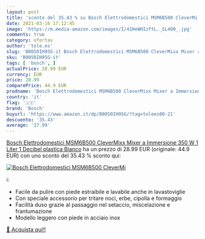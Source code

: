 ```yaml
---
layout: post
title: 'sconto del 35.43 % su Bosch Elettrodomestici MSM6B500 CleverMi  '
date: 2021-03-16 17:12:45
image: 'https://m.media-amazon.com/images/I/41HeWHIzftL._SL400_.jpg'
comments: true
category: ofertas
author: 'tole.es'
slug: 'B0050IH95G-it Bosch Elettrodomestici MSM6B500 CleverMixx Mixer a...'
sku: 'B0050IH95G-it'
tags: [ 'bosch', ]
actualPrice: 28.99 EUR
currency: EUR
price: 28.99
comparePrice: 44.9 EUR
prodname: 'Bosch Elettrodomestici MSM6B500 CleverMixx Mixer a Immersione  350 W  1 Liter  1 Decibel  plastica  Bianco'
country: 'it'
flag: '🇮🇹'
brand: 'Bosch'
buyurl: 'https://www.amazon.it/dp/B0050IH95G/?tag=tolees00-21'
descuento: '35.43'
average: '27.99'
---
```


[Bosch Elettrodomestici MSM6B500 CleverMixx Mixer a Immersione  350 W  1 Liter  1 Decibel  plastica  Bianco](https://www.amazon.it/dp/B0050IH95G/?tag=tolees00-21) ha un prezzo di 28.99 EUR (originale: 44.9 EUR) con uno sconto del 35.43 % sconto qui:

[![Bosch Elettrodomestici MSM6B500 CleverMi](https://m.media-amazon.com/images/I/41HeWHIzftL._SL400_.jpg)](https://www.amazon.it/dp/B0050IH95G/?tag=tolees00-21)

ℹ️:

- Facile da pulire con piede estraibile e lavabile anche in lavastoviglie
- Con speciale accessorio per tritare noci, erbe, cipolla e formaggio
- Facilità duso grazie al passaggio nel setaccio, miscelazione e frantumazione
- Modello leggero con piede in acciaio inox

[🛒 Acquista qui!!](https://www.amazon.it/dp/B0050IH95G/?tag=tolees00-21)

